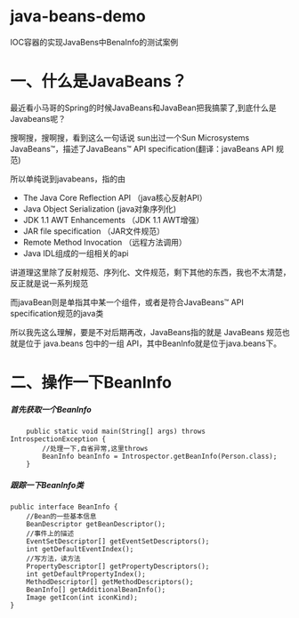 # java-beans-demo
IOC容器的实现JavaBens中BenaInfo的测试案例
# 一、什么是JavaBeans？
最近看小马哥的Spring的时候JavaBeans和JavaBean把我搞蒙了,到底什么是Javabeans呢？

搜啊搜，搜啊搜，看到这么一句话说 sun出过一个Sun Microsystems JavaBeans™，描述了JavaBeans™ API specification(翻译：javaBeans  API   规范)

所以单纯说到javabeans，指的由
- The Java Core Reflection API （java核心反射API）
- Java Object Serialization (java对象序列化)
- JDK 1.1 AWT Enhancements （JDK 1.1 AWT增强）
- JAR file specification （JAR文件规范）
- Remote Method Invocation （远程方法调用）
- Java IDL组成的一组相关的api

讲道理这里除了反射规范、序列化、文件规范，剩下其他的东西，我也不太清楚，反正就是说一系列规范

而javaBean则是单指其中某一个组件，或者是符合JavaBeans™ API specification规范的java类

所以我先这么理解，要是不对后期再改，JavaBeans指的就是 JavaBeans 规范也就是位于 java.beans 包中的一组 API，其中BeanInfo就是位于java.beans下。
# 二、操作一下BeanInfo
##### 首先获取一个BeanInfo
```
    public static void main(String[] args) throws IntrospectionException {
        //处理一下,自省异常,这里throws
        BeanInfo beanInfo = Introspector.getBeanInfo(Person.class);
    }
```
##### 跟踪一下BeanInfo类
```
public interface BeanInfo {
    //Bean的一些基本信息
    BeanDescriptor getBeanDescriptor();
    //事件上的描述
    EventSetDescriptor[] getEventSetDescriptors();
    int getDefaultEventIndex();
    //写方法，读方法
    PropertyDescriptor[] getPropertyDescriptors();
    int getDefaultPropertyIndex();
    MethodDescriptor[] getMethodDescriptors();
    BeanInfo[] getAdditionalBeanInfo();
    Image getIcon(int iconKind);
}

```

